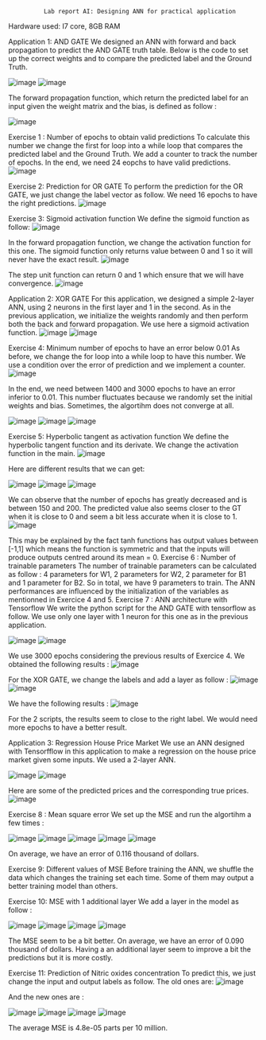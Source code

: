               Lab report AI: Designing ANN for practical application              
Hardware used: I7 core, 8GB RAM

Application 1: AND GATE
We designed an ANN with forward and back propagation to predict the AND GATE truth table. Below is the code to set up the correct weights and to compare the predicted label and the Ground Truth.
 
![image](https://user-images.githubusercontent.com/91050310/137277340-f32791c5-216c-4596-aacc-c042487f7c23.png)
![image](https://user-images.githubusercontent.com/91050310/137277356-5e8c3502-dd45-42ba-a119-4b19951510f3.png)


The forward propagation function, which return the predicted label for an input given the weight matrix and the bias, is defined as follow :

![image](https://user-images.githubusercontent.com/91050310/137277367-60db1659-863c-4f11-b9c2-2c7393339345.png)


Exercise 1 : Number of epochs to obtain valid predictions
To calculate this number we change the first for loop into a while loop that compares the predicted label and the Ground Truth. We add a counter to track the number of epochs. In the end, we need 24 eopchs to have valid predictions.
![image](https://user-images.githubusercontent.com/91050310/137277379-cf828c8c-dae0-4876-bfeb-cbde13b2c2a0.png)


Exercise 2: Prediction for OR GATE
To perform the prediction for the OR GATE, we just change the label vector as follow. We need 16 epochs to have the right predictions.
![image](https://user-images.githubusercontent.com/91050310/137277382-64525a7e-033d-4f4e-b700-243f22b815bf.png)


 
Exercise 3: Sigmoid activation function
We define the sigmoid function as follow:
![image](https://user-images.githubusercontent.com/91050310/137277393-f43c8bfa-40f5-4e3f-a023-e6f7f3b8f6bb.png)

In the forward propagation function, we change the activation function for this one. The sigmoid function only returns value between 0 and 1 so it will never have the exact result. 
![image](https://user-images.githubusercontent.com/91050310/137277405-f9479ed5-4503-4228-84bb-a70c1934aeba.png)


The step unit function can return 0 and 1 which ensure that we will have convergence.
![image](https://user-images.githubusercontent.com/91050310/137277420-79fbd87a-f792-4d46-ac67-ebeeb7037f02.png)


Application 2: XOR GATE
For this application, we designed a simple 2-layer ANN, using 2 neurons in the first layer and 1 in the second. As in the previous application, we initialize the weights randomly and then perform both the back and forward propagation. We use here a sigmoid activation function.
![image](https://user-images.githubusercontent.com/91050310/137277427-3714372f-1092-4106-88f9-43be1fbc127a.png)
![image](https://user-images.githubusercontent.com/91050310/137277434-cb354539-4787-4611-89ae-7247eb500f9b.png)

 
Exercise 4: Minimum number of epochs to have an error below 0.01
As before, we change the for loop into a while loop to have this number. We use a condition over the error of prediction and we implement a counter. 
![image](https://user-images.githubusercontent.com/91050310/137277443-bacfa87f-d1c5-4bdb-b16a-179584288bca.png)

In the end, we need between 1400 and 3000 epochs to have an error inferior to 0.01. This number fluctuates because we randomly set the initial weights and bias. Sometimes, the algortihm does not converge at all.
 
![image](https://user-images.githubusercontent.com/91050310/137277453-f0cb5271-4921-41d8-bce7-f755550a9af3.png)
![image](https://user-images.githubusercontent.com/91050310/137277465-9f15f1fd-0f34-4c7d-83c3-94a27a258104.png)
![image](https://user-images.githubusercontent.com/91050310/137277469-b167aac6-129e-45fd-a576-43933c8ba230.png)

 
Exercise 5: Hyperbolic tangent as activation function
We define the hyperbolic tangent function and its derivate. We change the activation function in the main.
![image](https://user-images.githubusercontent.com/91050310/137277475-1cf868f8-25ad-4e5d-a335-a22dd52a0488.png)

Here are different results that we can get:
 
![image](https://user-images.githubusercontent.com/91050310/137277484-3345d7f2-8f06-4380-979d-b8517ad55aa4.png)
![image](https://user-images.githubusercontent.com/91050310/137277488-14068802-26c8-4bdf-a20c-577de6edc6e9.png)
![image](https://user-images.githubusercontent.com/91050310/137277497-50c2a10e-ea98-47dc-97a3-019e1c83cf49.png)


 
We can observe that the number of epochs has greatly decreased and is between 150 and 200. The predicted value also seems closer to the GT when it is close to 0 and seem a bit less accurate when it is close to 1.
![image](https://user-images.githubusercontent.com/91050310/137277510-9b062ff8-721b-4e03-8e05-d2c54feb66d5.png)

This may be explained by the fact tanh functions has output values between [-1,1] which means the function is symmetric and that the inputs will produce outputs centred around its mean = 0.
Exercise 6 : Number of trainable parameters
The number of trainable parameters can be calculated as follow :
4 parameters for W1, 2 parameters for W2, 2 parameter for B1 and 1 parameter for B2. So in total, we have 9 parameters to train.
The ANN performances are influenced by the initialization of the variables as mentionned in Exercice 4 and 5.
Exercise 7 : ANN architecture with Tensorflow
We write the python script for the AND GATE with tensorflow as follow. We use only one layer with 1 neuron for this one as in the previous application.
 
![image](https://user-images.githubusercontent.com/91050310/137277520-355d8d7b-89e1-4e64-8272-7c3a2677874a.png)
![image](https://user-images.githubusercontent.com/91050310/137277534-73dc27de-514a-4df7-be81-59bb4fa395cb.png)

We use 3000 epochs considering the previous results of Exercice 4. We obtained the following results : 
![image](https://user-images.githubusercontent.com/91050310/137277545-c5a0cc29-0735-4621-836c-2e2d44efe590.png)

For the XOR GATE, we change the labels and add a layer as follow : 
![image](https://user-images.githubusercontent.com/91050310/137277550-f50f1ec7-080e-4c73-9cba-6ad4b487d50e.png)
![image](https://user-images.githubusercontent.com/91050310/137277555-2769cff9-24cc-41f0-abf1-7cac5072fc29.png)

 
We have the following results :
![image](https://user-images.githubusercontent.com/91050310/137277562-7ffec93d-7f2b-401a-b9db-6c08d0e9be20.png)

For the 2 scripts, the results seem to close to the right label. We would need more epochs to have a better result.







Application 3: Regression House Price Market
We use an ANN designed with Tensorfflow in this application to make a regression on the house price market given some inputs. We used a 2-layer ANN.
  
![image](https://user-images.githubusercontent.com/91050310/137277569-be6730d6-2163-462a-bd61-dd7e2ef50772.png)
![image](https://user-images.githubusercontent.com/91050310/137277575-dfb27135-9628-461c-a769-0188e084f4e2.png)

 
Here are some of the predicted prices and the corresponding true prices. 
![image](https://user-images.githubusercontent.com/91050310/137277584-f928c0bd-8c48-40ce-b3a5-c42e7be17c34.png)

 
Exercise 8 : Mean square error
We set up the MSE and run the algortihm a few times : 

![image](https://user-images.githubusercontent.com/91050310/137277592-94afa1d6-40cf-4bd4-bee6-b50d329a8fa9.png)
![image](https://user-images.githubusercontent.com/91050310/137277607-12e88f76-3b80-41ef-b325-134575b7ccc0.png)
![image](https://user-images.githubusercontent.com/91050310/137277615-b872ba81-d6b1-435f-a6c9-e424323a5f71.png)
![image](https://user-images.githubusercontent.com/91050310/137277623-0434450c-3f2a-4b99-ad33-de3956b0bade.png)
![image](https://user-images.githubusercontent.com/91050310/137277631-28e72307-2207-4bf7-a427-ad1be52e313a.png)

 
  
 


On average, we have an error of 0.116 thousand of dollars. 

Exercise 9: Different values of MSE
Before training the ANN, we shuffle the data which changes the training set each time. Some of them may output a better training model than others.

Exercise 10: MSE with 1 additional layer
We add a layer in the model as follow :


![image](https://user-images.githubusercontent.com/91050310/137277642-f09fab10-e568-4f30-ad1d-d79889118be0.png)
![image](https://user-images.githubusercontent.com/91050310/137277646-e5bfe10f-90e3-4a7c-a2ca-2fa60b7630aa.png)
![image](https://user-images.githubusercontent.com/91050310/137277654-16359f13-ff19-40f4-813f-2f56f1c41949.png)
![image](https://user-images.githubusercontent.com/91050310/137277662-1481de4d-c308-469f-826b-3e0a95d952c1.png)


 
 
  
The MSE seem to be a bit better. On average, we have an error of 0.090 thousand of dollars. Having a an additional layer seem to improve a bit the predictions but it is more costly.

Exercise 11: Prediction of Nitric oxides concentration
To predict this, we just change the input and output labels as follow. The old ones are:
![image](https://user-images.githubusercontent.com/91050310/137277687-b9c05d7f-294e-4b7c-82d6-c9aa6aaa421d.png)

And the new ones are :
 
![image](https://user-images.githubusercontent.com/91050310/137277694-8b72e737-603c-4cf9-ba7c-85b08edde349.png)
![image](https://user-images.githubusercontent.com/91050310/137277704-a0784387-f0a0-490d-a7fd-204702e63e1e.png)
![image](https://user-images.githubusercontent.com/91050310/137277717-a982b7f8-9a40-4f1d-938b-80d85bdc73bb.png)
![image](https://user-images.githubusercontent.com/91050310/137277724-0b188759-8d74-4280-aefc-6d43bdab727f.png)

 
 
 
The average MSE is 4.8e-05 parts per 10 million.
